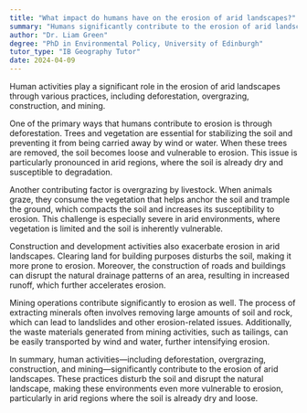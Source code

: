 ```yaml
---
title: "What impact do humans have on the erosion of arid landscapes?"
summary: "Humans significantly contribute to the erosion of arid landscapes through activities such as deforestation, overgrazing, and construction."
author: "Dr. Liam Green"
degree: "PhD in Environmental Policy, University of Edinburgh"
tutor_type: "IB Geography Tutor"
date: 2024-04-09
---
```


Human activities play a significant role in the erosion of arid landscapes through various practices, including deforestation, overgrazing, construction, and mining.

One of the primary ways that humans contribute to erosion is through deforestation. Trees and vegetation are essential for stabilizing the soil and preventing it from being carried away by wind or water. When these trees are removed, the soil becomes loose and vulnerable to erosion. This issue is particularly pronounced in arid regions, where the soil is already dry and susceptible to degradation.

Another contributing factor is overgrazing by livestock. When animals graze, they consume the vegetation that helps anchor the soil and trample the ground, which compacts the soil and increases its susceptibility to erosion. This challenge is especially severe in arid environments, where vegetation is limited and the soil is inherently vulnerable.

Construction and development activities also exacerbate erosion in arid landscapes. Clearing land for building purposes disturbs the soil, making it more prone to erosion. Moreover, the construction of roads and buildings can disrupt the natural drainage patterns of an area, resulting in increased runoff, which further accelerates erosion.

Mining operations contribute significantly to erosion as well. The process of extracting minerals often involves removing large amounts of soil and rock, which can lead to landslides and other erosion-related issues. Additionally, the waste materials generated from mining activities, such as tailings, can be easily transported by wind and water, further intensifying erosion.

In summary, human activities—including deforestation, overgrazing, construction, and mining—significantly contribute to the erosion of arid landscapes. These practices disturb the soil and disrupt the natural landscape, making these environments even more vulnerable to erosion, particularly in arid regions where the soil is already dry and loose.
    